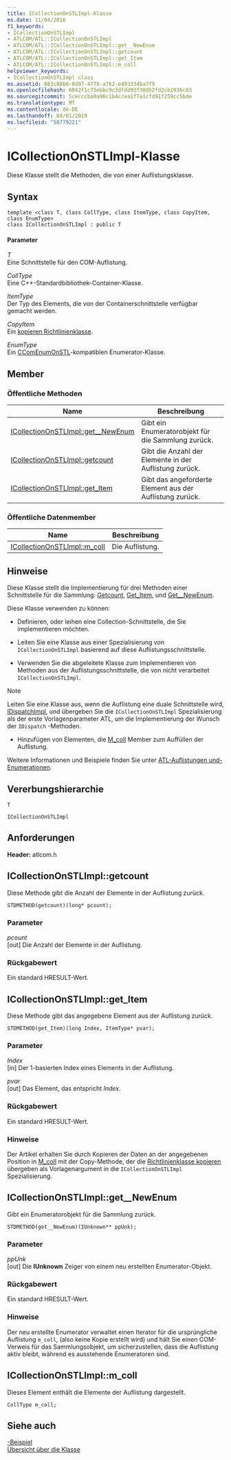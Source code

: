 ```yaml
---
title: ICollectionOnSTLImpl-Klasse
ms.date: 11/04/2016
f1_keywords:
- ICollectionOnSTLImpl
- ATLCOM/ATL::ICollectionOnSTLImpl
- ATLCOM/ATL::ICollectionOnSTLImpl::get__NewEnum
- ATLCOM/ATL::ICollectionOnSTLImpl::getcount
- ATLCOM/ATL::ICollectionOnSTLImpl::get_Item
- ATLCOM/ATL::ICollectionOnSTLImpl::m_coll
helpviewer_keywords:
- ICollectionOnSTLImpl class
ms.assetid: 683c88b0-0d97-4779-a762-e493334ba7f9
ms.openlocfilehash: 6842f1c75ebbc9c3dfdd93f30d52fd2cb2936c03
ms.sourcegitcommit: 5cecccba0a96c1b4ccea1f7a1cfd91f259cc5bde
ms.translationtype: MT
ms.contentlocale: de-DE
ms.lasthandoff: 04/01/2019
ms.locfileid: "58779221"
---
```

# <a name="icollectiononstlimpl-class"></a>ICollectionOnSTLImpl-Klasse

Diese Klasse stellt die Methoden, die von einer Auflistungsklasse.

## <a name="syntax"></a>Syntax

```
template <class T, class CollType, class ItemType, class CopyItem, class EnumType>
class ICollectionOnSTLImpl : public T
```

#### <a name="parameters"></a>Parameter

*T*<br/>
Eine Schnittstelle für den COM-Auflistung.

*CollType*<br/>
Eine C++-Standardbibliothek-Container-Klasse.

*ItemType*<br/>
Der Typ des Elements, die von der Containerschnittstelle verfügbar gemacht werden.

*CopyItem*<br/>
Ein [kopieren Richtlinienklasse](../../atl/atl-copy-policy-classes.md).

*EnumType*<br/>
Ein [CComEnumOnSTL](../../atl/reference/ccomenumonstl-class.md)-kompatiblen Enumerator-Klasse.

## <a name="members"></a>Member

### <a name="public-methods"></a>Öffentliche Methoden

|Name|Beschreibung|
|----------|-----------------|
|[ICollectionOnSTLImpl::get__NewEnum](#newenum)|Gibt ein Enumeratorobjekt für die Sammlung zurück.|
|[ICollectionOnSTLImpl::getcount](#get_count)|Gibt die Anzahl der Elemente in der Auflistung zurück.|
|[ICollectionOnSTLImpl::get_Item](#get_item)|Gibt das angeforderte Element aus der Auflistung zurück.|

### <a name="public-data-members"></a>Öffentliche Datenmember

|Name|Beschreibung|
|----------|-----------------|
|[ICollectionOnSTLImpl::m_coll](#m_coll)|Die Auflistung.|

## <a name="remarks"></a>Hinweise

Diese Klasse stellt die Implementierung für drei Methoden einer Schnittstelle für die Sammlung: [Getcount](#get_count), [Get_Item](#get_item), und [Get__NewEnum](#newenum).

Diese Klasse verwenden zu können:

- Definieren, oder leihen eine Collection-Schnittstelle, die Sie implementieren möchten.

- Leiten Sie eine Klasse aus einer Spezialisierung von `ICollectionOnSTLImpl` basierend auf diese Auflistungsschnittstelle.

- Verwenden Sie die abgeleitete Klasse zum Implementieren von Methoden aus der Auflistungsschnittstelle, die von nicht verarbeitet `ICollectionOnSTLImpl`.

> [!NOTE]
>  Leiten Sie eine Klasse aus, wenn die Auflistung eine duale Schnittstelle wird, [IDispatchImpl](../../atl/reference/idispatchimpl-class.md), und übergeben Sie die `ICollectionOnSTLImpl` Spezialisierung als der erste Vorlagenparameter ATL, um die Implementierung der Wunsch der `IDispatch` -Methoden.

- Hinzufügen von Elementen, die [M_coll](#m_coll) Member zum Auffüllen der Auflistung.

Weitere Informationen und Beispiele finden Sie unter [ATL-Auflistungen und-Enumerationen](../../atl/atl-collections-and-enumerators.md).

## <a name="inheritance-hierarchy"></a>Vererbungshierarchie

`T`

`ICollectionOnSTLImpl`

## <a name="requirements"></a>Anforderungen

**Header:** atlcom.h

##  <a name="get_count"></a>  ICollectionOnSTLImpl::getcount

Diese Methode gibt die Anzahl der Elemente in der Auflistung zurück.

```
STDMETHOD(getcount)(long* pcount);
```

### <a name="parameters"></a>Parameter

*pcount*<br/>
[out] Die Anzahl der Elemente in der Auflistung.

### <a name="return-value"></a>Rückgabewert

Ein standard HRESULT-Wert.

##  <a name="get_item"></a>  ICollectionOnSTLImpl::get_Item

Diese Methode gibt das angegebene Element aus der Auflistung zurück.

```
STDMETHOD(get_Item)(long Index, ItemType* pvar);
```

### <a name="parameters"></a>Parameter

*Index*<br/>
[in] Der 1-basierten Index eines Elements in der Auflistung.

*pvar*<br/>
[out] Das Element, das entspricht *Index*.

### <a name="return-value"></a>Rückgabewert

Ein standard HRESULT-Wert.

### <a name="remarks"></a>Hinweise

Der Artikel erhalten Sie durch Kopieren der Daten an der angegebenen Position in [M_coll](#m_coll) mit der Copy-Methode, der die [Richtlinienklasse kopieren](../../atl/atl-copy-policy-classes.md) übergeben als Vorlagenargument in die `ICollectionOnSTLImpl` Spezialisierung.

##  <a name="newenum"></a>  ICollectionOnSTLImpl::get__NewEnum

Gibt ein Enumeratorobjekt für die Sammlung zurück.

```
STDMETHOD(get__NewEnum)(IUnknown** ppUnk);
```

### <a name="parameters"></a>Parameter

*ppUnk*<br/>
[out] Die **IUnknown** Zeiger von einem neu erstellten Enumerator-Objekt.

### <a name="return-value"></a>Rückgabewert

Ein standard HRESULT-Wert.

### <a name="remarks"></a>Hinweise

Der neu erstellte Enumerator verwaltet einen Iterator für die ursprüngliche Auflistung `m_coll`, (also keine Kopie erstellt wird) und hält Sie einen COM-Verweis für das Sammlungsobjekt, um sicherzustellen, dass die Auflistung aktiv bleibt, während es ausstehende Enumeratoren sind.

##  <a name="m_coll"></a>  ICollectionOnSTLImpl::m_coll

Dieses Element enthält die Elemente der Auflistung dargestellt.

```
CollType m_coll;
```

## <a name="see-also"></a>Siehe auch

[-Beispiel](../../overview/visual-cpp-samples.md)<br/>
[Übersicht über die Klasse](../../atl/atl-class-overview.md)
